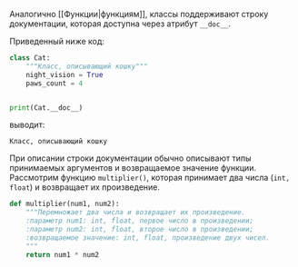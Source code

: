 Аналогично [[Функции|функциям]], классы поддерживают строку документации, которая доступна через атрибут `__doc__`.

Приведенный ниже код:

```python
class Cat:
    """Класс, описывающий кошку"""
    night_vision = True
    paws_count = 4


print(Cat.__doc__)
```

выводит:

```no-highlight
Класс, описывающий кошку
```

При описании строки документации обычно описывают типы принимаемых аргументов и возвращаемое значение функции. Рассмотрим функцию `multiplier()`, которая принимает два числа (`int, float`) и возвращает их произведение.

```python
def multiplier(num1, num2):
    """Перемножает два числа и возвращает их произведение.
    :параметр num1: int, float, первое число в произведении;
    :параметр num2: int, float, второе число в произведении;
    :возвращаемое значение: int, float, произведение двух чисел.
    """
    return num1 * num2
```
